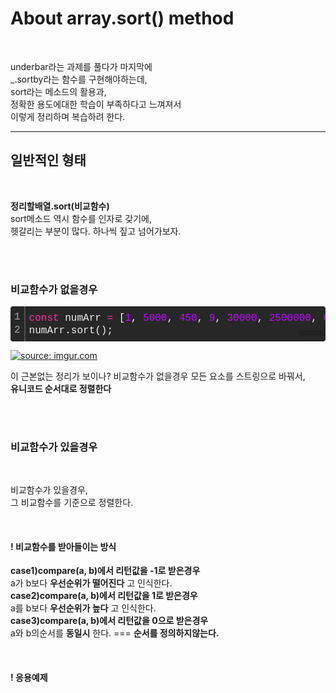 # About array.sort() method  

</br>

underbar라는 과제를 풀다가 마지막에  
_.sortby라는 함수를 구현해야하는데,  
sort라는 메소드의 활용과,  
정확한 용도에대한 학습이 부족하다고 느껴져서  
이렇게 정리하며 복습하려 한다.  

___

## 일반적인 형태  

</br>

__정리할배열.sort(비교함수)__  
sort메소드 역시 함수를 인자로 갖기에,  
헷갈리는 부분이 많다. 하나씩 짚고 넘어가보자.  

</br>
</br>

### 비교함수가 없을경우  

<div class="colorscripter-code" style="color:#f0f0f0;font-family:Consolas, 'Liberation Mono', Menlo, Courier, monospace !important; position:relative !important;overflow:auto"><table class="colorscripter-code-table" style="margin:0;padding:0;border:none;background-color:#272727;border-radius:4px;" cellspacing="0" cellpadding="0"><tr><td style="padding:6px;border-right:2px solid #4f4f4f"><div style="margin:0;padding:0;word-break:normal;text-align:right;color:#aaa;font-family:Consolas, 'Liberation Mono', Menlo, Courier, monospace !important;line-height:130%"><div style="line-height:130%">1</div><div style="line-height:130%">2</div></div></td><td style="padding:6px 0;text-align:left"><div style="margin:0;padding:0;color:#f0f0f0;font-family:Consolas, 'Liberation Mono', Menlo, Courier, monospace !important;line-height:130%"><div style="padding:0 6px; white-space:pre; line-height:130%"><span style="color:#ff3399">const</span>&nbsp;numArr&nbsp;<span style="color:#aaffaa"></span><span style="color:#ff3399">=</span>&nbsp;[<span style="color:#c10aff">1</span>,&nbsp;<span style="color:#c10aff">5000</span>,&nbsp;<span style="color:#c10aff">450</span>,&nbsp;<span style="color:#c10aff">9</span>,&nbsp;<span style="color:#c10aff">30000</span>,&nbsp;<span style="color:#c10aff">2500000</span>,&nbsp;<span style="color:#c10aff">6000</span>,&nbsp;<span style="color:#c10aff">70</span>];</div><div style="padding:0 6px; white-space:pre; line-height:130%">numArr.sort();</div></div><div style="text-align:right;margin-top:-13px;margin-right:5px;font-size:9px;font-style:italic"><a href="http://colorscripter.com/info#e" target="_blank" style="color:#4f4f4ftext-decoration:none">Colored by Color Scripter</a></div></td><td style="vertical-align:bottom;padding:0 2px 4px 0"><a href="http://colorscripter.com/info#e" target="_blank" style="text-decoration:none;color:white"><span style="font-size:9px;word-break:normal;background-color:#4f4f4f;color:white;border-radius:10px;padding:1px">cs</span></a></td></tr></table></div>

<a href="https://imgur.com/CVJOLwA"><img src="https://i.imgur.com/CVJOLwAl.png" title="source: imgur.com" /></a>


이 근본없는 정리가 보이나?
비교함수가 없을경우 모든 요소를 스트링으로 바꿔서,  
__유니코드 순서대로 정렬한다__  

</br>
</br>

### 비교함수가 있을경우  

</br>

비교함수가 있을경우,  
그 비교함수를 기준으로 정렬한다.  

</br>

#### ! 비교함수를 받아들이는 방식  
__case1)compare(a, b)에서 리턴값을 -1로 받은경우__  
a가 b보다 __우선순위가 떨어진다__ 고 인식한다.  
__case2)compare(a, b)에서 리턴값을 1로 받은경우__  
a를 b보다 __우선순위가 높다__ 고 인식한다.  
__case3)compare(a, b)에서 리턴값을 0으로 받은경우__  
a와 b의순서를 __동일시__ 한다. === __순서를 정의하지않는다.__  

</br>

#### ! 응용예제



